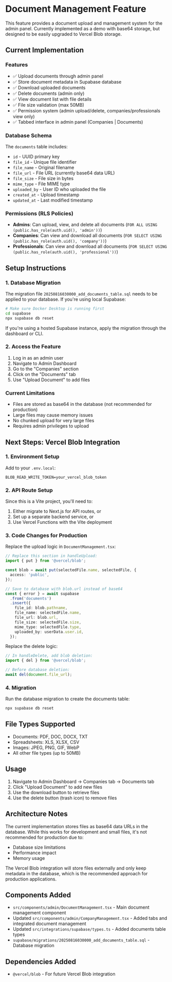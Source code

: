 # Document Management Feature

This feature provides a document upload and management system for the admin panel. Currently implemented as a demo with base64 storage, but designed to be easily upgraded to Vercel Blob storage.

## Current Implementation

### Features
- ✅ Upload documents through admin panel
- ✅ Store document metadata in Supabase database
- ✅ Download uploaded documents
- ✅ Delete documents (admin only)
- ✅ View document list with file details
- ✅ File size validation (max 50MB)
- ✅ Permission system (admin upload/delete, companies/professionals view only)
- ✅ Tabbed interface in admin panel (Companies | Documents)

### Database Schema
The `documents` table includes:
- `id` - UUID primary key
- `file_id` - Unique file identifier
- `file_name` - Original filename
- `file_url` - File URL (currently base64 data URL)
- `file_size` - File size in bytes
- `mime_type` - File MIME type
- `uploaded_by` - User ID who uploaded the file
- `created_at` - Upload timestamp
- `updated_at` - Last modified timestamp

### Permissions (RLS Policies)
- **Admins**: Can upload, view, and delete all documents (`FOR ALL USING (public.has_role(auth.uid(), 'admin'))`)
- **Companies**: Can view and download all documents (`FOR SELECT USING (public.has_role(auth.uid(), 'company'))`)
- **Professionals**: Can view and download all documents (`FOR SELECT USING (public.has_role(auth.uid(), 'professional'))`)

## Setup Instructions

### 1. Database Migration
The migration file `20250816030000_add_documents_table.sql` needs to be applied to your database. If you're using local Supabase:

```bash
# Make sure Docker Desktop is running first
cd supabase
npx supabase db reset
```

If you're using a hosted Supabase instance, apply the migration through the dashboard or CLI.

### 2. Access the Feature
1. Log in as an admin user
2. Navigate to Admin Dashboard
3. Go to the "Companies" section
4. Click on the "Documents" tab
5. Use "Upload Document" to add files

### Current Limitations
- Files are stored as base64 in the database (not recommended for production)
- Large files may cause memory issues
- No chunked upload for very large files
- Requires admin privileges to upload

## Next Steps: Vercel Blob Integration

### 1. Environment Setup
Add to your `.env.local`:
```
BLOB_READ_WRITE_TOKEN=your_vercel_blob_token
```

### 2. API Route Setup
Since this is a Vite project, you'll need to:
1. Either migrate to Next.js for API routes, or
2. Set up a separate backend service, or
3. Use Vercel Functions with the Vite deployment

### 3. Code Changes for Production

Replace the upload logic in `DocumentManagement.tsx`:

```typescript
// Replace this section in handleUpload:
import { put } from '@vercel/blob';

const blob = await put(selectedFile.name, selectedFile, {
  access: 'public',
});

// Save to database with blob.url instead of base64
const { error } = await supabase
  .from('documents')
  .insert({
    file_id: blob.pathname,
    file_name: selectedFile.name,
    file_url: blob.url,
    file_size: selectedFile.size,
    mime_type: selectedFile.type,
    uploaded_by: userData.user.id,
  });
```

Replace the delete logic:
```typescript
// In handleDelete, add blob deletion:
import { del } from '@vercel/blob';

// Before database deletion:
await del(document.file_url);
```

### 4. Migration
Run the database migration to create the documents table:
```bash
npx supabase db reset
```

## File Types Supported
- Documents: PDF, DOC, DOCX, TXT
- Spreadsheets: XLS, XLSX, CSV
- Images: JPEG, PNG, GIF, WebP
- All other file types (up to 50MB)

## Usage

1. Navigate to Admin Dashboard → Companies tab → Documents tab
2. Click "Upload Document" to add new files
3. Use the download button to retrieve files
4. Use the delete button (trash icon) to remove files

## Architecture Notes

The current implementation stores files as base64 data URLs in the database. While this works for development and small files, it's not recommended for production due to:
- Database size limitations
- Performance impact
- Memory usage

The Vercel Blob integration will store files externally and only keep metadata in the database, which is the recommended approach for production applications.

## Components Added

- `src/components/admin/DocumentManagement.tsx` - Main document management component
- Updated `src/components/admin/CompanyManagement.tsx` - Added tabs and integrated document management
- Updated `src/integrations/supabase/types.ts` - Added documents table types
- `supabase/migrations/20250816030000_add_documents_table.sql` - Database migration

## Dependencies Added
- `@vercel/blob` - For future Vercel Blob integration
